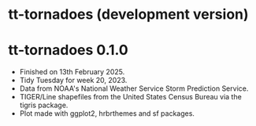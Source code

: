 # tt-tornadoes (development version)

# tt-tornadoes 0.1.0

* Finished on 13th February 2025.
* Tidy Tuesday for week 20, 2023.
* Data from NOAA's National Weather Service Storm Prediction Service.
* TIGER/Line shapefiles from the United States Census Bureau via the tigris package.
* Plot made with ggplot2, hrbrthemes and sf packages.
